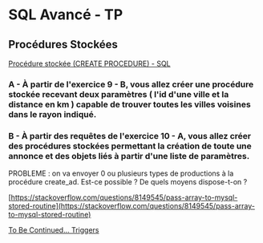 # SQL Avancé - TP

## Procédures Stockées

[Procédure stockée (CREATE PROCEDURE) - SQL](https://sql.sh/cours/procedure-stockee)

### A - À partir de l'exercice 9 - B, vous allez créer une procédure stockée recevant deux paramètres ( l'id d'une ville et la distance en km ) capable de trouver toutes les villes voisines dans le rayon indiqué.

### B - À partir des requêtes de l'exercice 10 - A, vous allez créer des procédures stockées permettant la création de toute une annonce et des objets liés à partir d'une liste de paramètres.


PROBLEME : on va envoyer 0 ou plusieurs types de productions à la procédure create_ad. 
Est-ce possible ? De quels moyens dispose-t-on ?

[https://stackoverflow.com/questions/8149545/pass-array-to-mysql-stored-routine](https://stackoverflow.com/questions/8149545/pass-array-to-mysql-stored-routine)

[To Be Continued... Triggers](./15-Triggers.md)